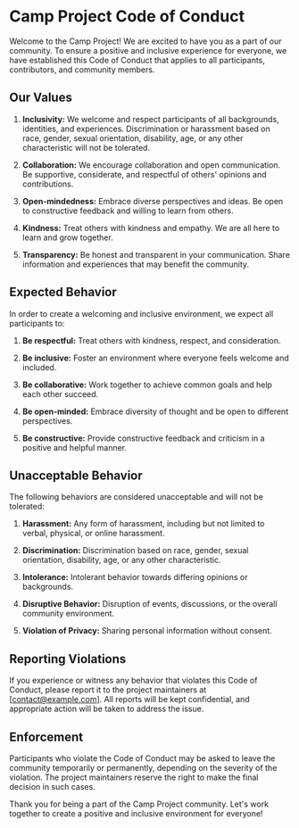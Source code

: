 # Camp Project Code of Conduct

Welcome to the Camp Project! We are excited to have you as a part of our community. To ensure a positive and inclusive experience for everyone, we have established this Code of Conduct that applies to all participants, contributors, and community members.

## Our Values

1. **Inclusivity:** We welcome and respect participants of all backgrounds, identities, and experiences. Discrimination or harassment based on race, gender, sexual orientation, disability, age, or any other characteristic will not be tolerated.

2. **Collaboration:** We encourage collaboration and open communication. Be supportive, considerate, and respectful of others' opinions and contributions.

3. **Open-mindedness:** Embrace diverse perspectives and ideas. Be open to constructive feedback and willing to learn from others.

4. **Kindness:** Treat others with kindness and empathy. We are all here to learn and grow together.

5. **Transparency:** Be honest and transparent in your communication. Share information and experiences that may benefit the community.

## Expected Behavior

In order to create a welcoming and inclusive environment, we expect all participants to:

1. **Be respectful:** Treat others with kindness, respect, and consideration.

2. **Be inclusive:** Foster an environment where everyone feels welcome and included.

3. **Be collaborative:** Work together to achieve common goals and help each other succeed.

4. **Be open-minded:** Embrace diversity of thought and be open to different perspectives.

5. **Be constructive:** Provide constructive feedback and criticism in a positive and helpful manner.

## Unacceptable Behavior

The following behaviors are considered unacceptable and will not be tolerated:

1. **Harassment:** Any form of harassment, including but not limited to verbal, physical, or online harassment.

2. **Discrimination:** Discrimination based on race, gender, sexual orientation, disability, age, or any other characteristic.

3. **Intolerance:** Intolerant behavior towards differing opinions or backgrounds.

4. **Disruptive Behavior:** Disruption of events, discussions, or the overall community environment.

5. **Violation of Privacy:** Sharing personal information without consent.

## Reporting Violations

If you experience or witness any behavior that violates this Code of Conduct, please report it to the project maintainers at [contact@example.com]. All reports will be kept confidential, and appropriate action will be taken to address the issue.

## Enforcement

Participants who violate the Code of Conduct may be asked to leave the community temporarily or permanently, depending on the severity of the violation. The project maintainers reserve the right to make the final decision in such cases.

Thank you for being a part of the Camp Project community. Let's work together to create a positive and inclusive environment for everyone!
